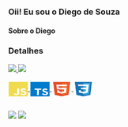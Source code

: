 ### Oii! Eu sou o Diego de Souza
 
#### Sobre o Diego

### Detalhes

<div>
  <a href= "https://github.com/Desbimo">
<img src="https://github-readme-stats.vercel.app/api?username=Desbimo&show_icons=true&count_private=true&theme=tokyonight"/> <img src= "https://github-readme-stats.vercel.app/api/top-langs/?username=Desbimo&layout=compact"/>
</div>
<div style="display: inline_block"><br>
  <img align="center" alt="Desbimo-Js" height="30" width="40" src="https://raw.githubusercontent.com/devicons/devicon/master/icons/javascript/javascript-plain.svg">
  <img align="center" alt="Desbimo-Ts" height="30" width="40" src="https://raw.githubusercontent.com/devicons/devicon/master/icons/typescript/typescript-plain.svg">
  <img align="center" alt="Desbimo-HTML" height="30" width="40" src="https://raw.githubusercontent.com/devicons/devicon/master/icons/html5/html5-original.svg">
  <img align="center" alt="Desbimo-CSS" height="30" width="40" src="https://raw.githubusercontent.com/devicons/devicon/master/icons/css3/css3-original.svg">
</div>

##

<div>
  <a href = "diegodecstraid@gmail.com"><img src="https://img.shields.io/badge/-Gmail-%23333?style=for-the-badge&logo=gmail&logoColor=red" target="_blank"></a>
  <a href="https://www.linkedin.com/in/diego-souza-dev/" target="_blank"><img src="https://img.shields.io/badge/-LinkedIn-%230077B5?style=for-the-badge&logo=linkedin&logoColor=white" target="_blank"></a> 
</div>
